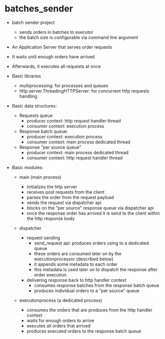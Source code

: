 # batches_sender
- batch sender project
  - sends orders in batches to executor
  - the batch size is configurable via command line argument
  
- An Application Server that serves order requests
- It waits until enough orders have arrived
- Afterwards, it executes all requests at once

- Basic libraries
  - multiprocessing: for processes and queues
  - http.server.ThreadingHTTPServer: for concurrent http requests handling

- Basic data structures:
  - Requests queue
    - producer context: http request handler thread
    - consumer context: execution process
  - Response batch queue:
    - producer context: execution process
    - consumer context: main process dedicated thread  
  - Response "per source queue" 
    - producer context: main process dedicated thread  
    - consumer context: http request handler thread 
 
- Basic modules:
  - main (main process)
    - initializes the http server
    - receives post requests from the client 
    - parses the order from the request payload
    - sends the request via dispatcher api 
    - blocks on the "per source" response queue via dispatcher api 
    - once the response order has arrived it is send to the client within the http response body
    
  - dispatcher 
    - request sending
      - send_request api: produces orders using to a dedicated queue 
      - these orders are consumed later on by the executionprocessor (described below)
      - it appends some metadata to each order
      - this metadata is used later on to dispatch the response after order execution
    - delivering response back to http handler context
      - consumes response batches from the response batch queue
      - produces individual orders to a "per source" queue
  
  - executionprocess (a dedicated process)
    - consumes the orders that are produces from the http handler context
    - waits for enough orders to arrive
    - executes all orders that arrived
    - produces executed orders to the response batch queue
    
    
    
    
    
    
    
    
